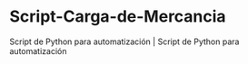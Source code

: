 # Script-Carga-de-Mercancia
Script de Python para automatización | Script de Python para automatización
